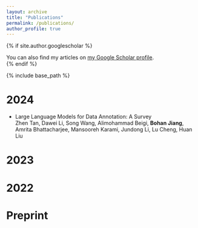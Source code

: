 ```yaml
---
layout: archive
title: "Publications"
permalink: /publications/
author_profile: true
---
```


{% if site.author.googlescholar %}
  <div class="wordwrap">You can also find my articles on <a href="{{site.author.googlescholar}}">my Google Scholar profile</a>.</div>
{% endif %}

{% include base_path %}

2024
======
* Large Language Models for Data Annotation: A Survey<br />
Zhen Tan, Dawei Li, Song Wang, Alimohammad Beigi, **Bohan Jiang**, Amrita Bhattacharjee, Mansooreh Karami, Jundong Li, Lu Cheng, Huan Liu


2023
======


2022
======


Preprint
======


